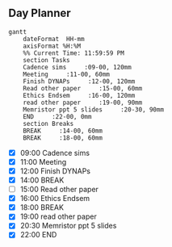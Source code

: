 ## Day Planner
```mermaid
gantt
    dateFormat  HH-mm
    axisFormat %H:%M
    %% Current Time: 11:59:59 PM
    section Tasks
    Cadence sims     :09-00, 120mm
    Meeting     :11-00, 60mm
    Finish DYNAPs     :12-00, 120mm
    Read other paper     :15-00, 60mm
    Ethics Endsem     :16-00, 120mm
    read other paper     :19-00, 90mm
    Memristor ppt 5 slides     :20-30, 90mm
    END     :22-00, 0mm
    section Breaks
    BREAK     :14-00, 60mm
    BREAK     :18-00, 60mm
```

- [x] 09:00 Cadence sims
- [x] 11:00 Meeting
- [x] 12:00 Finish DYNAPs
- [x] 14:00 BREAK
- [ ] 15:00 Read other paper
- [x] 16:00 Ethics Endsem
- [x] 18:00 BREAK
- [x] 19:00 read other paper
- [x] 20:30 Memristor ppt 5 slides
- [x] 22:00 END